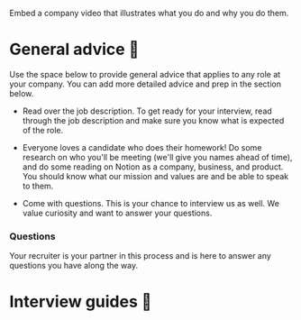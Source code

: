 <!-- Unsupported block type: callout -->



Embed a company video that illustrates what you do and why you do them.

<!-- Unsupported block type: video -->

<!-- Unsupported block type: column_list -->

# General advice 📕

Use the space below to provide general advice that applies to any role at your company. You can add more detailed advice and prep in the section below.

- Read over the job description. To get ready for your interview, read through the job description and make sure you know what is expected of the role.

- Everyone loves a candidate who does their homework! Do some research on who you'll be meeting (we'll give you names ahead of time), and do some reading on Notion as a company, business, and product. You should know what our mission and values are and be able to speak to them.

- Come with questions. This is your chance to interview us as well. We value curiosity and want to answer your questions.



<!-- Unsupported block type: callout -->

<!-- Unsupported block type: column_list -->

### Questions

<!-- Unsupported block type: divider -->

Your recruiter is your partner in this process and is here to answer any questions you have along the way.

<!-- Unsupported block type: toggle -->

<!-- Unsupported block type: toggle -->

# Interview guides 📖

<!-- Unsupported block type: column_list -->



<!-- Unsupported block type: callout -->
